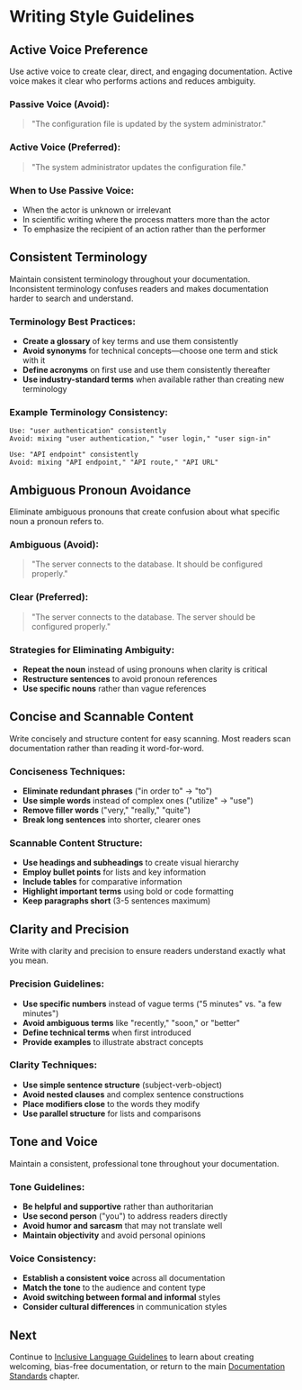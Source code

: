 # Writing Style Guidelines

## Active Voice Preference

Use active voice to create clear, direct, and engaging documentation. Active voice makes it clear who performs actions and reduces ambiguity.

### Passive Voice (Avoid):
> "The configuration file is updated by the system administrator."

### Active Voice (Preferred):
> "The system administrator updates the configuration file."

### When to Use Passive Voice:

- When the actor is unknown or irrelevant
- In scientific writing where the process matters more than the actor
- To emphasize the recipient of an action rather than the performer

## Consistent Terminology

Maintain consistent terminology throughout your documentation. Inconsistent terminology confuses readers and makes documentation harder to search and understand.

### Terminology Best Practices:

- **Create a glossary** of key terms and use them consistently
- **Avoid synonyms** for technical concepts—choose one term and stick with it
- **Define acronyms** on first use and use them consistently thereafter
- **Use industry-standard terms** when available rather than creating new terminology

### Example Terminology Consistency:
```
Use: "user authentication" consistently
Avoid: mixing "user authentication," "user login," "user sign-in"

Use: "API endpoint" consistently  
Avoid: mixing "API endpoint," "API route," "API URL"
```

## Ambiguous Pronoun Avoidance

Eliminate ambiguous pronouns that create confusion about what specific noun a pronoun refers to.

### Ambiguous (Avoid):
> "The server connects to the database. It should be configured properly."

### Clear (Preferred):
> "The server connects to the database. The server should be configured properly."

### Strategies for Eliminating Ambiguity:

- **Repeat the noun** instead of using pronouns when clarity is critical
- **Restructure sentences** to avoid pronoun references
- **Use specific nouns** rather than vague references

## Concise and Scannable Content

Write concisely and structure content for easy scanning. Most readers scan documentation rather than reading it word-for-word.

### Conciseness Techniques:

- **Eliminate redundant phrases** ("in order to" → "to")
- **Use simple words** instead of complex ones ("utilize" → "use")
- **Remove filler words** ("very," "really," "quite")
- **Break long sentences** into shorter, clearer ones

### Scannable Content Structure:

- **Use headings and subheadings** to create visual hierarchy
- **Employ bullet points** for lists and key information
- **Include tables** for comparative information
- **Highlight important terms** using bold or code formatting
- **Keep paragraphs short** (3-5 sentences maximum)

## Clarity and Precision

Write with clarity and precision to ensure readers understand exactly what you mean.

### Precision Guidelines:

- **Use specific numbers** instead of vague terms ("5 minutes" vs. "a few minutes")
- **Avoid ambiguous terms** like "recently," "soon," or "better"
- **Define technical terms** when first introduced
- **Provide examples** to illustrate abstract concepts

### Clarity Techniques:

- **Use simple sentence structure** (subject-verb-object)
- **Avoid nested clauses** and complex sentence constructions
- **Place modifiers close** to the words they modify
- **Use parallel structure** for lists and comparisons

## Tone and Voice

Maintain a consistent, professional tone throughout your documentation.

### Tone Guidelines:

- **Be helpful and supportive** rather than authoritarian
- **Use second person** ("you") to address readers directly
- **Avoid humor and sarcasm** that may not translate well
- **Maintain objectivity** and avoid personal opinions

### Voice Consistency:

- **Establish a consistent voice** across all documentation
- **Match the tone** to the audience and content type
- **Avoid switching between formal and informal** styles
- **Consider cultural differences** in communication styles

## Next

Continue to [Inclusive Language Guidelines](./documentation-04-inclusive-language.md) to learn about creating welcoming, bias-free documentation, or return to the main [Documentation Standards](./documentation.md) chapter.
